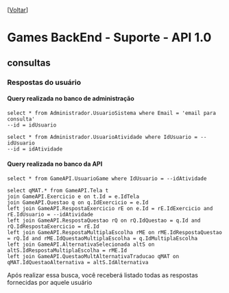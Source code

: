 <!-- TITLE: Api 1 -->
<!-- SUBTITLE: A quick summary of Api 1 -->

\[[Voltar](../home)]

# Games BackEnd - Suporte - API 1.0

## consultas
### Respostas do usuário
#### Query realizada no banco de administração
	select * from Administrador.UsuarioSistema where Email = 'email para consulta'
	--id = idUsuario

	select * from Administrador.UsuarioAtividade where IdUsuario = --idUsuario
	--id = idAtividade
#### Query realizada no banco da API
	select * from GameAPI.UsuarioGame where IdUsuario = --idAtividade

	select qMAT.* from GameAPI.Tela t 
	join GameAPI.Exercicio e on t.Id = e.IdTela
	join GameAPI.Questao q on q.IdExercicio = e.Id
	left join GameAPI.RespostaExercicio rE on e.Id = rE.IdExercicio and rE.IdUsuario = --idAtividade
	left join GameAPI.RespostaQuestao rQ on rQ.IdQuestao = q.Id and rQ.IdRespostaExercicio = rE.Id
	left join GameAPI.RespostaMultiplaEscolha rME on rME.IdRespostaQuestao = rQ.Id and rME.IdQuestaoMultiplaEscolha = q.IdMultiplaEscolha
	left join GameAPI.AlternativaSelecionada altS on altS.IdRespostaMultiplaEscolha = rME.Id
	left join GameAPI.QuestaoMultAlternativaTraducao qMAT on qMAT.IdQuestaoAlternativa = altS.IdAlternativa


Após realizar essa busca, você receberá listado todas as respostas fornecidas por aquele usuário
